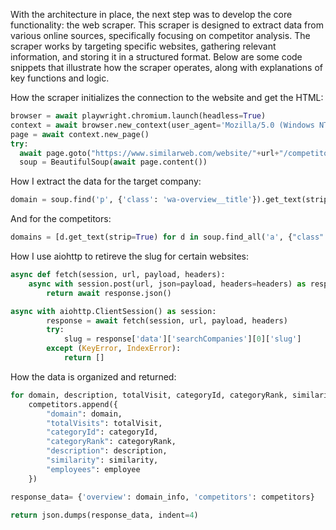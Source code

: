 With the architecture in place, the next step was to develop the core functionality: the web scraper. This scraper is designed to extract data from various online sources, specifically focusing on competitor analysis. The scraper works by targeting specific websites, gathering relevant information, and storing it in a structured format. Below are some code snippets that illustrate how the scraper operates, along with explanations of key functions and logic.

How the scraper initializes the connection to the website and get the HTML:
```python
browser = await playwright.chromium.launch(headless=True)
context = await browser.new_context(user_agent='Mozilla/5.0 (Windows NT 10.0; Win64; x64) AppleWebKit/537.36 (KHTML, like Gecko) Chrome/91.0.4472.124 Safari/537.36')
page = await context.new_page()
try:
  await page.goto("https://www.similarweb.com/website/"+url+"/competitors/")
  soup = BeautifulSoup(await page.content())
```

How I extract the data for the target company:
```python
domain = soup.find('p', {'class': 'wa-overview__title'}).get_text(strip=True) if soup.find('p', {'class': 'wa-overview__title'}) else ''
```

And for the competitors:
```python
domains = [d.get_text(strip=True) for d in soup.find_all('a', {"class": 'wa-competitors-card__website-title'})]
```

How I use aiohttp to retireve the slug for certain websites:
```python
async def fetch(session, url, payload, headers):
    async with session.post(url, json=payload, headers=headers) as response:
        return await response.json()

async with aiohttp.ClientSession() as session:
        response = await fetch(session, url, payload, headers)
        try:
            slug = response['data']['searchCompanies'][0]['slug']
        except (KeyError, IndexError):
            return []
```
How the data is organized and returned:
```python
for domain, description, totalVisit, categoryId, categoryRank, similarity, employee in zip(domains, descriptions, totalVisits, categoryIds, categoryRanks, similarities, totalEmployees):
    competitors.append({
        "domain": domain,
        "totalVisits": totalVisit,
        "categoryId": categoryId,
        "categoryRank": categoryRank,
        "description": description,
        "similarity": similarity,
        "employees": employee
    })

response_data= {'overview': domain_info, 'competitors': competitors}

return json.dumps(response_data, indent=4)
```


